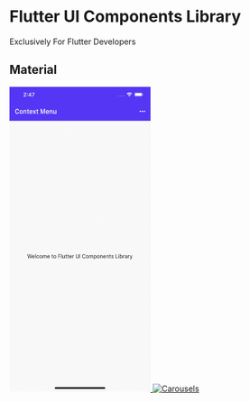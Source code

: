 # Flutter UI Components Library

Exclusively For Flutter Developers

## Material 

<p align="left">
<a href="https://github.com/irangareddy/Flutter-UI-Components-Library/blob/master/lib/material/contextMenu.dart">
<img src="Gifs/ContextMenu.gif" width="250" alt="Context Menu" >
<a href="https://github.com/irangareddy/Flutter-UI-Components-Library/blob/master/lib/material/carouselCardList.dart">
<img src="Gifs/Carousels.gif" width="250" alt="Carousels" >
</a>
</p>